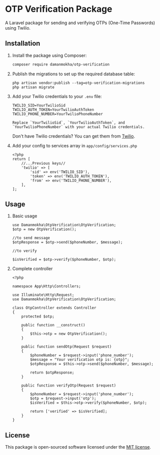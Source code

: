 # OTP Verification Package

A Laravel package for sending and verifying OTPs (One-Time Passwords) using Twilio.

## Installation

1. Install the package using Composer:

   ```bash
   composer require damanmokha/otp-verification

2. Publish the migrations to set up the required database table:
    ```
    php artisan vendor:publish --tag=otp-verification-migrations
    php artisan migrate
    ```

3. Add your Twilio credentials to your ```.env``` file:

    ```
    TWILIO_SID=YourTwilioSid
    TWILIO_AUTH_TOKEN=YourTwilioAuthToken
    TWILIO_PHONE_NUMBER=YourTwilioPhoneNumber
    ```
    
    ```Replace `YourTwilioSid`, `YourTwilioAuthToken`, and `YourTwilioPhoneNumber` with your actual Twilio credentials.```
    
    Don't have Twilio credentials? You can get them from [Twilio](https://www.twilio.com/).
    
4. Add your config to services array in ```app/config/services.php```

    ```
    <?php
    return [
        //...Previous keys//
        'twilio' => [
            'sid' => env('TWILIO_SID'),
            'token' => env('TWILIO_AUTH_TOKEN'),
            'from' => env('TWILIO_PHONE_NUMBER'),
        ],
    ];
    ```
    
## Usage

1. Basic usage
    ```
    use Damanmokha\OtpVerification\OtpVerification;
    $otp = new OtpVerification();

    //to send message
    $otpResponse = $otp->send($phoneNumber, $message);

    //to verify 

    $isVerified = $otp->verify($phoneNumber, $otp);
    ```
    
2. Complete controller
    
    ```
    <?php

    namespace App\Http\Controllers;
    
    use Illuminate\Http\Request;
    use Damanmokha\OtpVerification\OtpVerification;
    
    class OtpController extends Controller
    {
        protected $otp;
    
        public function __construct()
        {
            $this->otp = new OtpVerification();
        }
    
        public function sendOtp(Request $request)
        {
            $phoneNumber = $request->input('phone_number');
            $message = "Your verification otp is: {otp}";
            $otpResponse = $this->otp->send($phoneNumber, $message);
    
            return $otpResponse;
        }
    
        public function verifyOtp(Request $request)
        {
            $phoneNumber = $request->input('phone_number');
            $otp = $request->input('otp');
            $isVerified = $this->otp->verify($phoneNumber, $otp);
    
            return ['verified' => $isVerified];
        }
    }
    ```
    
## License

This package is open-sourced software licensed under the [MIT license](https://en.wikipedia.org/wiki/MIT_License).
